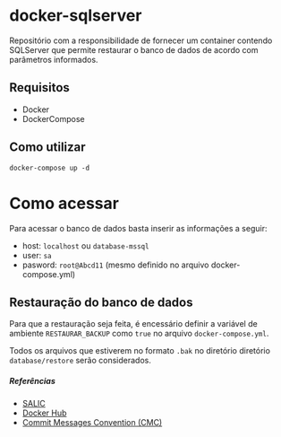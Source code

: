 # docker-sqlserver
Repositório com a responsibilidade de fornecer um container contendo SQLServer que permite restaurar o banco de dados de 
acordo com parâmetros informados.

## Requisitos
- Docker
- DockerCompose

## Como utilizar
```command
docker-compose up -d
```

# Como acessar
Para acessar o banco de dados basta inserir as informações a seguir:
- host: `localhost` ou `database-mssql`
- user: `sa`
- pasword: `root@Abcd11` (mesmo definido no arquivo docker-compose.yml)

## Restauração do banco de dados
Para que a restauração seja feita, é encessário definir a variável de ambiente `RESTAURAR_BACKUP` como `true` no arquivo
`docker-compose.yml`.
 
Todos os arquivos que estiverem no formato `.bak` no diretório diretório `database/restore` serão considerados.

##### Referências
- [SALIC](https://github.com/culturagovbr/docker-salic-mssql/tree/master/schemas)
- [Docker Hub](https://hub.docker.com/_/microsoft-mssql-server)
- [Commit Messages Convention (CMC)](https://github.com/devbrotherhood/cmc)
